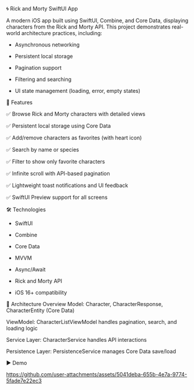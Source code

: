 🌀 Rick and Morty SwiftUI App

A modern iOS app built using SwiftUI, Combine, and Core Data, displaying characters from the Rick and Morty API. This project demonstrates real-world architecture practices, including:

- Asynchronous networking

- Persistent local storage

- Pagination support

- Filtering and searching

- UI state management (loading, error, empty states)

📱 Features

✅ Browse Rick and Morty characters with detailed views

✅ Persistent local storage using Core Data

✅ Add/remove characters as favorites (with heart icon)

✅ Search by name or species

✅ Filter to show only favorite characters

✅ Infinite scroll with API-based pagination

✅ Lightweight toast notifications and UI feedback

✅ SwiftUI Preview support for all screens

🛠 Technologies

- SwiftUI

- Combine

- Core Data

- MVVM

- Async/Await

- Rick and Morty API

- iOS 16+ compatibility

🧩 Architecture Overview
Model: Character, CharacterResponse, CharacterEntity (Core Data)

ViewModel: CharacterListViewModel handles pagination, search, and loading logic

Service Layer: CharacterService handles API interactions

Persistence Layer: PersistenceService manages Core Data save/load

▶️ Demo

https://github.com/user-attachments/assets/5041deba-655b-4e7a-9774-5fade7e22ec3




